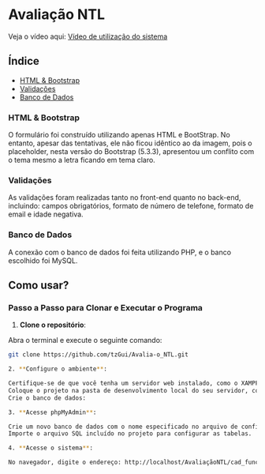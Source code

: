 # Avaliação NTL

Veja o vídeo aqui: [Vídeo de utilização do sistema](https://youtu.be/FgKYM4nRBU4)

## Índice

- [HTML & Bootstrap](#html--bootstrap)
- [Validações](#validações)
- [Banco de Dados](#banco-de-dados)

### HTML & Bootstrap

O formulário foi construído utilizando apenas HTML e BootStrap. No entanto, apesar das tentativas, ele não ficou idêntico ao da imagem, pois o placeholder, nesta versão do Bootstrap (5.3.3), apresentou um conflito com o tema mesmo a letra ficando em tema claro.

### Validações

As validações foram realizadas tanto no front-end quanto no back-end, incluindo: campos obrigatórios, formato de número de telefone, formato de email e idade negativa.

### Banco de Dados

A conexão com o banco de dados foi feita utilizando PHP, e o banco escolhido foi MySQL.

## Como usar?

### Passo a Passo para Clonar e Executar o Programa

1. **Clone o repositório**:  

Abra o terminal e execute o seguinte comando:
   ```bash
   git clone https://github.com/tzGui/Avalia-o_NTL.git

2. **Configure o ambiente**:

Certifique-se de que você tenha um servidor web instalado, como o XAMPP e inicie o servidor.
Coloque o projeto na pasta de desenvolvimento local do seu servidor, como a pasta htdocs no XAMPP.
Crie o banco de dados:

3. **Acesse phpMyAdmin**:

Crie um novo banco de dados com o nome especificado no arquivo de configuração.
Importe o arquivo SQL incluído no projeto para configurar as tabelas.

4. **Acesse o sistema**:

No navegador, digite o endereço: http://localhost/AvaliaçãoNTL/cad_funcionario.html
